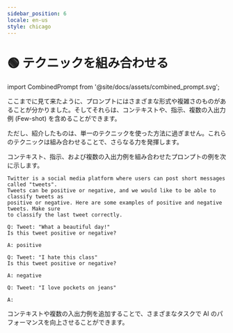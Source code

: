 ```yaml
---
sidebar_position: 6
locale: en-us
style: chicago
---
```


# 🟢 テクニックを組み合わせる

import CombinedPrompt from '@site/docs/assets/combined_prompt.svg';

<div style={{textAlign: 'center'}}>
  <CombinedPrompt style={{width:"500px",height:"300px",verticalAlign:"top"}}/>
</div>

ここまでに見て来たように、プロンプトにはさまざまな形式や複雑さのものがあることが分かりました。そしてそれらは、コンテキストや、指示、複数の入出力例 (Few-shot) を含めることができます。

ただし、紹介したものは、単一のテクニックを使った方法に過ぎません。これらのテクニックは組み合わせることで、さらなる力を発揮します。

コンテキスト、指示、および複数の入出力例を組み合わせたプロンプトの例を次に示します。

```text
Twitter is a social media platform where users can post short messages called "tweets".
Tweets can be positive or negative, and we would like to be able to classify tweets as
positive or negative. Here are some examples of positive and negative tweets. Make sure 
to classify the last tweet correctly.

Q: Tweet: "What a beautiful day!"
Is this tweet positive or negative?

A: positive

Q: Tweet: "I hate this class"
Is this tweet positive or negative?

A: negative

Q: Tweet: "I love pockets on jeans"

A:
```

コンテキストや複数の入出力例を追加することで、さまざまなタスクで AI のパフォーマンスを向上させることができます。
